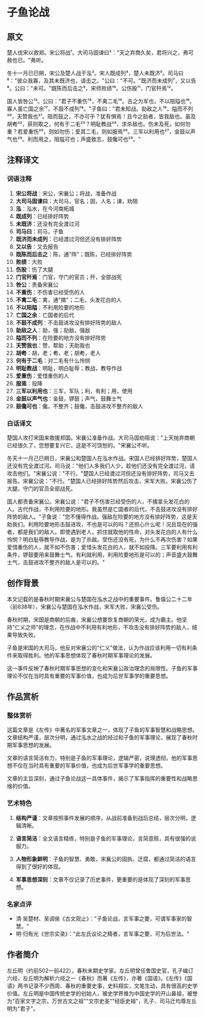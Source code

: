 # 子鱼论战

## 原文

楚人伐宋以救郑。宋公将战¹。大司马固谏曰²："天之弃商久矣，君将兴之，弗可赦也已。"弗听。

冬十一月已巳朔，宋公及楚人战于泓³。宋人既成列⁴，楚人未既济⁵。司马曰⁶："彼众我寡，及其未既济也，请击之。"公曰："不可。"既济而未成列⁷，又以告⁸。公曰："未可。"既陈而后击之⁹，宋师败绩¹⁰。公伤股¹¹，门官歼焉¹²。

国人皆咎公¹³。公曰："君子不重伤¹⁴，不禽二毛¹⁵。古之为军也，不以阻隘也¹⁶。寡人虽亡国之余¹⁷，不鼓不成列¹⁸。"子鱼曰："君未知战。勍敌之人¹⁹，隘而不列²⁰，天赞我也²¹。阻而鼓之，不亦可乎？犹有惧焉！且今之勍者，皆我敌也。虽及胡耇²²，获则取之，何有于二毛²³？明耻教战²⁴，求杀敌也。伤未及死，如何勿重？若爱重伤²⁵，则如勿伤；爱其二毛，则如服焉²⁶。三军以利用也²⁷，金鼓以声气也²⁸。利而用之，阻隘可也；声盛致志，鼓儳可也²⁹。"

## 注释译文

### 词语注释

1. **宋公将战**：宋公，宋襄公；将战，准备作战
2. **大司马固谏曰**：大司马，官名；固，人名；谏，劝阻
3. **泓**：泓水，在今河南柘城
4. **既成列**：已经排好阵势
5. **未既济**：还没有完全渡过河
6. **司马曰**：司马，子鱼
7. **既济而未成列**：已经渡过河但还没有排好阵势
8. **又以告**：又去报告
9. **既陈而后击之**：陈，通"阵"；既陈，已经排好阵势
10. **败绩**：大败
11. **伤股**：伤了大腿
12. **门官歼焉**：门官，守门的官员；歼，全部战死
13. **咎公**：责备宋襄公
14. **不重伤**：不伤害已经受伤的人
15. **不禽二毛**：禽，通"擒"；二毛，头发花白的人
16. **不以阻隘**：不利用险要的地形
17. **亡国之余**：亡国者的后代
18. **不鼓不成列**：不击鼓进攻没有排好阵势的敌人
19. **勍敌之人**：勍，强；勍敌，强敌
20. **隘而不列**：在险要的地方没有排好阵势
21. **天赞我也**：赞，帮助；天助我也
22. **胡耇**：胡，老；耇，老；胡耇，老人
23. **何有于二毛**：对二毛有什么怜悯
24. **明耻教战**：明耻，明白耻辱；教战，教导作战
25. **爱重伤**：爱惜重伤的人
26. **服焉**：投降
27. **三军以利用也**：三军，军队；利，有利；用，使用
28. **金鼓以声气也**：金鼓，锣鼓；声气，鼓舞士气
29. **鼓儳可也**：儳，不整齐；鼓儳，击鼓进攻不整齐的敌人

### 白话译文

楚国人攻打宋国来救援郑国。宋襄公准备作战。大司马固劝阻说："上天抛弃商朝已经很久了，您想要复兴它，这是不可饶恕的。"宋襄公不听。

冬天十一月己巳朔日，宋襄公和楚国人在泓水作战。宋国人已经排好阵势，楚国人还没有完全渡过河。司马说："他们人多我们人少，趁他们还没有完全渡过河，请攻击他们。"宋襄公说："不行。"楚国人已经渡过河但还没有排好阵势，司马又去报告。宋襄公说："不行。"楚国人已经排好阵势然后攻击，宋军大败。宋襄公伤了大腿，守门的官员全部战死。

国人都责备宋襄公。宋襄公说："君子不伤害已经受伤的人，不擒拿头发花白的人。古代作战，不利用险要的地形。我虽然是亡国者的后代，不击鼓进攻没有排好阵势的敌人。"子鱼说："您不懂得作战。强敌在险要的地方没有排好阵势，这是天助我们。利用险要地形击鼓进攻，不也是可以的吗？还担心什么呢！况且现在的强者，都是我们的敌人。即使遇到老人，抓住就取他的性命，对头发花白的人有什么怜悯？明白耻辱教导作战，是为了杀敌。受伤还没有死，为什么不再次伤害？如果爱惜重伤的人，就不如不伤害；爱惜头发花白的人，就不如投降。三军要利用有利条件，锣鼓要用来鼓舞士气。有利就利用，利用险要地形是可以的；声音盛大鼓舞士气，击鼓进攻不整齐的敌人是可以的。"

## 创作背景

本文记载的是春秋时期宋襄公与楚国在泓水之战中的重要事件。鲁僖公二十二年（前638年），宋襄公与楚国在泓水作战，宋军大败，宋襄公受伤。

春秋时期，宋国是商朝的后裔，宋襄公想要恢复商朝的荣光，成为霸主。他坚持"仁义之师"的理念，在作战中不利用有利地形，不攻击没有排好阵势的敌人，结果导致失败。

子鱼是宋国的大司马，他反对宋襄公的"仁义"做法，认为作战应该利用一切有利条件来取得胜利。他的军事思想体现了春秋时期军事理论的发展。

这一事件反映了春秋时期军事思想的变化和宋襄公政治理念的局限性。子鱼的军事理论不仅在当时具有重要的军事价值，也成为后世军事学的重要思想。

## 作品赏析

### 整体赏析

这篇文章是《左传》中著名的军事文章之一，体现了子鱼的军事智慧和战略思想。文章结构严谨，层次分明，通过泓水之战的经过和子鱼的军事理论，展现了春秋时期军事思想的发展。

文章的语言简洁有力，特别是子鱼的军事理论，逻辑严密，说理透彻。他的军事思想不仅在当时具有重要的军事价值，也成为后世军事学的重要思想。

文章的主旨深刻，通过子鱼论战这一具体事件，揭示了军事指挥的重要性和战略思维的价值。

### 艺术特色

1. **结构严谨**：文章按照事件发展的顺序，从战前准备到战后总结，层次分明，逻辑清晰。

2. **语言简洁**：全文语言精练，特别是子鱼的军事理论，言简意赅，具有很强的说服力。

3. **人物形象鲜明**：子鱼的智慧、勇敢，宋襄公的固执、迂腐，都通过简洁的语言得到了很好的体现。

4. **军事思想深刻**：文章不仅记录了历史事件，更重要的是体现了深刻的军事思想。

### 名家点评

* 清·吴楚材、吴调侯《古文观止》："子鱼论战，言军事之要，可谓军事家的智慧。"
* 明·归有光《世宗实录》："此左氏议论之精者，言军事之要，可为后世法。"

## 作者简介

左丘明（约前502一前422），春秋末期史学家。左丘明曾任鲁国史官，孔子编订六经，左丘明为解析六经之一《春秋》而著《左传》，亦著《国语》。《左传》《国语》两书记录不少西周、春秋的重要史事，史料翔实，文笔生动，具有很高的史学价值。左丘明是中国传统史学的创始人，被史学界推为中国史学的开山鼻祖，被誉为"百家文字之宗，万世古文之祖""文宗史圣""经臣史祖"，孔子、司马迁均尊左丘明为"君子"。